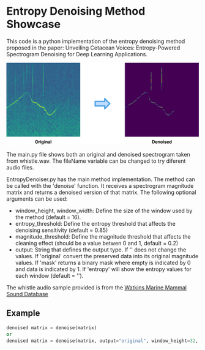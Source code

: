 
# Entropy Denoising Method Showcase

This code is a python implementation of the entropy denoising method proposed in the paper: Unveiling Cetacean Voices: Entropy-Powered Spectrogram Denoising for Deep Learning Applications.

![example](example.svg)



The main.py file shows both an original and denoised spectrogram taken from whistle.wav.
The fileName variable can be changed to try diferent audio files.


EntropyDenoiser.py has the main method implementation.
The method can be called with the 'denoise' function.
It receives a spectrogram magnitude matrix and returns a denoised version of that matrix.
The following optional arguments can be used:

- window_height, window_width: Define the size of the window used by the method (default = 16).
- entropy_threshold: Define the entropy threshold that affects the denoising sensitivity (default = 0.85)
- magnitude_threshold: Define the magnitude threshold that affects the cleaning effect (should be a value betwen 0 and 1, default = 0.2)
- output:  String that defines the output type. If '' does not change the values. If 'original' convert the preserved data into its original magnitude values. If 'mask' returns a binary mask where empty is indicated by 0 and data is indicated by 1. If 'entropy' will show the entropy values for each window (default = '').

The whistle audio sample provided is from the [Watkins Marine Mammal Sound Database](https://whoicf2.whoi.edu/science/B/whalesounds/bestOf.cfm?code=BD15C)




## Example

```python
denoised matrix = denoise(matrix)
or
denoised matrix = denoise(matrix, output="original", window_height=32, window_width=32, entropy_threshold=0.95, magnitude_threshold=0.35)
```

